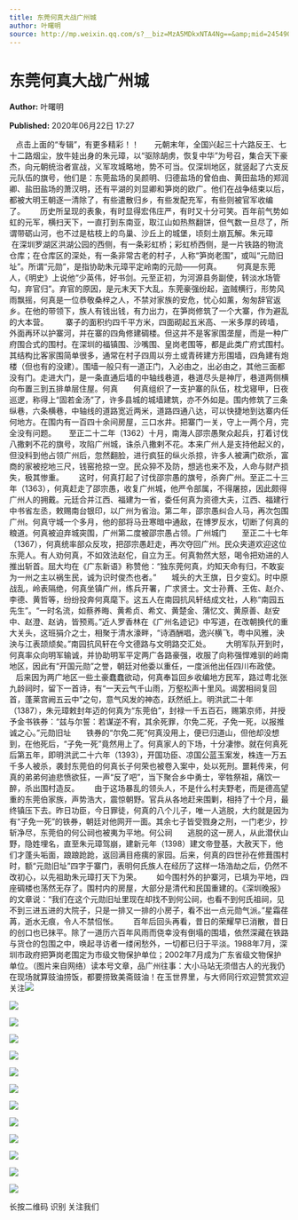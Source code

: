 ```yaml
---
title: 东莞何真大战广州城
author: 叶曙明
source: http://mp.weixin.qq.com/s?__biz=MzA5MDkxNTA4Ng==&amp;mid=2454909460&amp;idx=1&amp;sn=0be4cc59ff8f0359e163098d5bee5cfa&amp;chksm=87a23a75b0d5b3637bdb269b057ab22d2492004dd4f8c98ad0a0f7af9d06089360eb65f1cebf&poc_token=HJ_Do2ejHyO-wNZGG8Q1S8FdPgy1YBBEob-nUEme
---
```


# 东莞何真大战广州城

**Author:** 叶曙明

**Published:** 2020年06月22日 17:27

   点击上面的“专辑”，有更多精彩！！       元朝末年，全国兴起三十六路反王、七十二路烟尘，放牛娃出身的朱元璋，以“驱除胡虏，恢复中华”为号召，集合天下豪杰，向元朝统治者宣战，义军攻城略地，势不可当。仅深圳地区，就竖起了六支反元队伍的旗号，他们是：东莞盐场的吴颜明、归德盐场的曾伯由、黄田盐场的郑润卿、盐田盐场的萧汉明，还有平湖的刘显卿和笋岗的欧广。他们在战争结束以后，都被大明王朝逐一清除了，有些遣散归乡，有些发配充军，有些则被官军收编了。       历史所呈现的表象，有时显得宏伟庄严，有时又十分可笑。百年前气势如虹的元军，横扫天下，一直打到东南亚，取江山如热熬翻饼，但气数一旦尽了，所谓带砺山河，也不过是枯枝上的鸟巢、沙丘上的城堡，顷刻土崩瓦解。朱元璋       在深圳罗湖区洪湖公园的西侧，有一条彩虹桥；彩虹桥西侧，是一片铁路的物流仓库；在仓库区的深处，有一条非常古老的村子，人称“笋岗老围”，或叫“元勋旧址”。所谓“元勋”，是指协助朱元璋平定岭南的元勋——何真。       何真是东莞人，《明史》上说他“少英伟，好书剑。元至正初，为河源县务副使，转淡水场管勾，弃官归”。弃官的原因，是元末天下大乱，东莞豪强纷起，盗贼横行，形势风雨飘摇，何真是一位恭敬桑梓之人，不禁对家族的安危，忧心如薰，匆匆辞官返乡。在他的带领下，族人有钱出钱，有力出力，在笋岗修筑了一个大寨，作为避乱的大本营。        寨子的面积约四千平方米，四面砌起五米高、一米多厚的砖墙，外面再环以护寨河，并在寨的四角修建碉楼。但这并不是客家围垄屋，而是一种广府围合式的围村。在深圳的福镇围、沙嘴围、皇岗老围等，都是此类广府式围村。其结构比客家围简单很多，通常在村子四周以夯土或青砖建方形围墙，四角建有炮楼（但也有的没建）。围墙一般只有一道正门，入必由之，出必由之，其他三面都没有门。走进大门，是一条直通后墙的中轴线巷道，巷道尽头是神厅，巷道两侧横向布置三到五排单层住屋。何真       何真组织了一支护寨的队伍，枕戈寝甲，日夜巡逻，称得上“固若金汤”了，许多县城的城墙建筑，亦不外如是。围内修筑了三条纵巷，六条横巷，中轴线的道路宽近两米，道路四通八达，可以快捷地到达寨内任何地方。在围内有一百四十余间房屋，三口水井。把寨门一关，守上一两个月，完全没有问题。      至正二十二年（1362）十月，南海人邵宗愚聚众起兵，打着讨伐八撒剌不花的旗号，攻陷广州城，诛杀八撒剌不花。本来广州人是支持他起义的，但没料到他占领广州后，忽然翻脸，进行疯狂的纵火杀掠，许多人被满门砍杀，富商的家被挖地三尺，钱窑抢掠一空。民众猝不及防，想逃也来不及，人命与财产损失，极其惨重。       这时，何真打起了讨伐邵宗愚的旗号，杀奔广州。至正二十三年（1363），何真赶走了邵宗愚，收复广州城，他严令部属，不得屠掠，因此颇得广州人的拥戴。元廷合并江西、福建为一省，委任何真为资德大夫，江西、福建行中书省左丞，敕赐南台银印，以广州为省治。第二年，邵宗愚纠合人马，再次包围广州。何真守城一个多月，他的部将马丑寒暗中通敌，在博罗反水，切断了何真的粮道。何真被迫弃城突围，广州第二度被邵宗愚占领。广州城门       至正二十七年（1367），何真统率部众反攻，把邵宗愚赶走，再次夺回广州。民众夹道欢迎这位东莞人。有人劝何真，不如效法赵佗，自立为王。何真勃然大怒，喝令把劝进的人推出斩首。屈大均在《广东新语》称赞他：“独东莞何真，灼知天命有归，不敢妄为一州之主以祸生民，诚为识时俊杰也者。”       城头的大王旗，日夕变幻。时中原战乱，岭表隔绝，何真坐镇广州，练兵开署，广求贤士。文士孙蕡、王佐、赵介、李德、黄哲等，纷纷投奔何真麾下。这五人在南园抗风轩结成文社，人称“南园五先生”。“一时名流，如蔡养晦、黄希贞、希文、黄楚金、蒲忆文、黄原善、赵安中、赵澄、赵讷，皆预焉。”近人罗香林在《广州名迹记》中写道，在改朝换代的重大关头，这班狷介之士，相聚于清水濠畔，“诗酒酬唱，逸兴横飞，粤中风雅，泱泱与江表颉颃矣。”南园抗风轩在今文德路与文明路交汇处。       大明军队开到时，何真率众向明军输诚，并协助明军平定两广各路豪强，收服了向称强悍难驯的岭南地区，因此有“开国元勋”之誉，朝廷对他委以重任，一度派他出任四川布政使。       后来因为两广地区一些土豪蠢蠢欲动，何真奉旨回乡收编地方民军，路过粤北张九龄祠时，留下一首诗，有“一天云气千山雨，万壑松声十里风。谒罢相祠复回首，蓬莱宫阙五云中”之句，意气风发的神态，跃然纸上。明洪武二十年（1387），朱元璋敕封年迈的何真为“东莞伯”，封禄一千五百石，赐第京师，并授予金书铁券：“兹与尔誓：若谋逆不宥，其余死罪，尔免二死，子免一死，以报推诚之心。”元勋旧址       铁券的“尔免二死”何真没用上，便已归道山，但他却没想到，在他死后，“子免一死”竟然用上了。何真家人的下场，十分凄惨。就在何真死后第五年，即明洪武二十六年（1393），开国功臣、凉国公蓝玉案发，株连一万五千多人被杀，袭封东莞伯的何真长子何荣也被卷入案中，处以死刑。噩耗传来，何真的弟弟何迪悲愤欲狂，一声“反了吧”，当下聚合乡中勇士，宰牲祭祖，痛饮一醉，杀出围村造反。       由于这场暴乱的领头人，不是什么村夫野老，而是德高望重的东莞伯家族，声势浩大，震惊朝野。官兵从各地赶来围剿，相持了十个月，最终镇压下去。昨日功臣，今日罪徒，何真的八个儿子，唯一人逃脱，大约就是因为有“子免一死”的铁券，朝廷对他网开一面。其余七子皆受戮身之刑，一门老少，抄斩净尽，东莞伯的何公祠也被夷为平地。何公祠       逃脱的这一房人，从此潜伏山野，隐姓埋名，直至朱元璋驾崩，建新元年（1398）建文帝登基，大赦天下，他们才蓬头垢面，踉踉跄跄，返回满目疮痍的家园。后来，何真的四世孙在修葺围村时，额“元勋旧址”四字于寨门，表明何氏族人在经历了这样一场浩劫之后，仍然不改初心，以先祖助朱元璋打天下为荣。       如今围村外的护寨河，已填为平地，四座碉楼也荡然无存了。围村内的房屋，大部分是清代和民国重建的。《深圳晚报》的文章说：“我们在这个元勋旧址里现在却找不到何公祠，也看不到何氏祖祠，见不到三进五进的大院子，只是一排又一排的小房子，看不出一点元勋气派。”星霜荏苒，逝水无痕，令人不禁怊怅。       百年后回头再看，昔日的荣耀早已消散，昔日的创口也已抹平。除了一道历六百年风雨而侥幸没有倒塌的围墙，依然深藏在铁路与货仓的包围之中，唤起寻访者一缕闲愁外，一切都已归于平淡。1988年7月，深圳市政府把笋岗老围定为市级文物保护单位；2002年7月成为广东省级文物保护单位。（图片来自网络）读本号文章，品广州往事：大小马站无须借古人的光我仍在现场就算豉油捞饭，都要捞致美斋豉油！在玉世界里，与大师同行欢迎赞赏欢迎关注![](https://mmbiz.qpic.cn/mmbiz/UC6M1Hf0SSEpr1lbbiatiaxPJc8y9JcOeRyJOIhsibwSxWPmHCqJwzWX8xTMz9MYLpHKAkRfY2fcMqovyxrR9KpAw/640?wx_fmt=gif)

![](https://mmbiz.qpic.cn/mmbiz_jpg/PJWG74pLsMayvR1AyLpp1OwsWXJhmAMu6hEnyJ4hyVxh2jeFxNGwngJfdXCj1cuXFPwvvJjPH1NhDydQF15CRA/640?wx_fmt=jpeg)

![](https://mmbiz.qpic.cn/mmbiz_jpg/PJWG74pLsMZSamNtF10cy4o6F4TwMDiaXSriaJ7zdkutBFvwuuyo8pDTOeq2Wv9sicUerGnT518yRUGWlK8WzsYAA/640)

![](https://mmbiz.qpic.cn/mmbiz_jpg/PJWG74pLsMZSamNtF10cy4o6F4TwMDiaXhS9jcnWyVFgSZlO9YicK8ZtuVicwx6ibDZSnbiaVcUapMwQ9jicNpRkYF2w/640)

![](https://mmbiz.qpic.cn/mmbiz_jpg/PJWG74pLsMZSamNtF10cy4o6F4TwMDiaXTsibykD8tysSWA41ib53GBz4vyouOYS3xgc6x3Hjce3X7hqfmFibWEHGw/640)

![](https://mmbiz.qpic.cn/mmbiz_jpg/PJWG74pLsMZSamNtF10cy4o6F4TwMDiaXV7hBahzjmNkunTSDXniaxMqHVzCGiaRUXTUYMgaaZJN2r40qhMxUE4GA/640)

![](https://mmbiz.qpic.cn/mmbiz_jpg/PJWG74pLsMZSamNtF10cy4o6F4TwMDiaXiaj9y5Xwy9Dh8c7YuCAhE4fBhWGXdsvHg5NeHbJXmrXzzan7fXQKdHA/640)

![](https://mmbiz.qpic.cn/mmbiz_png/Ljib4So7yuWia0icnnGkor3b5tv4AD9Pf6yfgpXSLE7wQQ8O00UZ2oYtrNOFnicnRTEqqFkqcwxpv4cFzcRyE4rXYw/640?wx_fmt=png)

![](https://mmbiz.qpic.cn/mmbiz_png/Ljib4So7yuWia0icnnGkor3b5tv4AD9Pf6yfgpXSLE7wQQ8O00UZ2oYtrNOFnicnRTEqqFkqcwxpv4cFzcRyE4rXYw/640?wx_fmt=png)

![](https://mmbiz.qpic.cn/mmbiz_gif/PJWG74pLsMayvR1AyLpp1OwsWXJhmAMusfs1pQabdPdhBk4997RJ6orCd8NJIkE6QtgAQLO9aEydzZrVqqk7ew/640?wx_fmt=gif)

![](https://mmbiz.qpic.cn/mmbiz_jpg/PJWG74pLsMZW3Aw2JDzTfsKiankEa5vzfYXvfGciaBdWgpvITsLiaXWe997V7gXqibMVQBgGniamyKjZC5HHQTgCicgQ/640?wx_fmt=jpeg)



![](https://mmbiz.qpic.cn/mmbiz_gif/fgnkxfGnnkS1Lbic0T0Bgibp0J1vhQJ7rCaUWCiccY1he4tZib7iaUCqhy7pzH0y3u4FVQN7whcwrajK9jicg3BgjF1Q/640?wx_fmt=gif)

![](https://mmbiz.qpic.cn/mmbiz_jpg/PJWG74pLsMaozLudXOzRblBbJLge0Cicrs08tBnq19cGoN0iacXkFnwOiaiaricDicxGzQZsSSZJMHYB9G7FUAlqCzvw/640)

长按二维码 识别 关注我们

